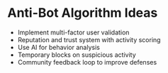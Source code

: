 # Anti-Bot Algorithm Ideas

- Implement multi-factor user validation  
- Reputation and trust system with activity scoring  
- Use AI for behavior analysis  
- Temporary blocks on suspicious activity  
- Community feedback loop to improve defenses
